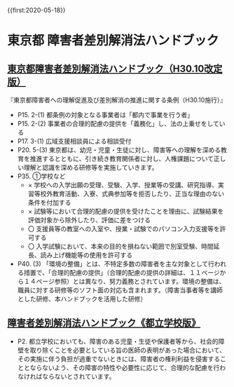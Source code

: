 {{first:2020-05-18}}

# 東京都 障害者差別解消法ハンドブック

## [東京都障害者差別解消法ハンドブック（H30.10改定版）](https://www.fukushihoken.metro.tokyo.lg.jp/shougai/shougai_shisaku/sabetsukaisho_yougo/sabekaikeihatsu.files/handbook_code.pdf)

『東京都障害者への理解促進及び差別解消の推進に関する条例（H30.10施行）』
- P15. 2-(1) 都条例の対象となる事業者は「都内で事業を行う者」
- P15. 2-(2) 事業者の合理的配慮の提供を「義務化」し、法の上乗せをしている
- P17. 3-(1) 広域支援相談員による相談受付
- P20. 5-(3) 東京都は、幼児・児童・生徒に対し、障害等への理解を深める教育を推進するとともに、引き続き教育関係者に対し、人権課題について正しい理解と認識を深める研修等を実施していきます。
- P35. ①学校など
    - × 学校への入学出願の受理、受験、入学、授業等の受講、研究指導、実習等校外教育活動、入寮、式典参加等を拒否したり、正当な理由のない条件を付加する
    - × 試験等において合理的配慮の提供を受けたことを理由に、試験結果を評価対象から除外したり、評価に差をつける
    - 〇 支援員等の教室への入室や、授業・試験でのパソコン入力支援等を許可する
    - 〇 入学試験において、本来の目的を損ねない範囲で別室受験、時間延長、読み上げ機能等の使用を許可する
- P40. (3) 「環境の整備」とは、不特定多数の障害者を主な対象として行われる措置で、「合理的配慮の提供」（合理的配慮の提供の詳細は、１１ページから１４ページ参照）とは異なり、努力義務とされています。環境の整備は、職員に対する研修等のソフト面の対応も含まれます。（障害当事者等を講師とした研修、本ハンドブックを活用した研修）


## [障害者差別解消法ハンドブック《都立学校版》](https://www.kyoiku.metro.tokyo.lg.jp/consulting/window/files/handbook/handbook1.pdf)
- P2. 都立学校においても、障害のある児童・生徒や保護者等から、社会的障壁を取り除くことを必要としている旨の医師の表明があった場合において、その実施に伴う負担が過重でないときには、障害者の権利利益を侵害することとならないよう、その障害の特性や必要性に応じて、合理的な配慮を行わなければならないとされています。